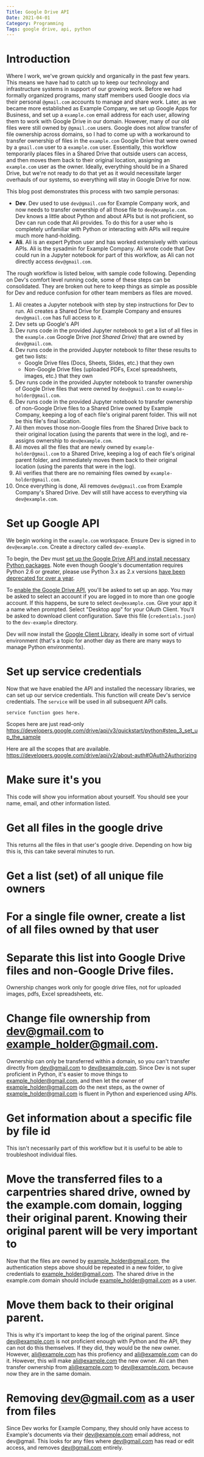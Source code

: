 ```yaml
---
Title: Google Drive API
Date: 2021-04-01
Category: Programming
Tags: google drive, api, python
---
```


# Introduction

Where I work, we've grown quickly and organically in the past few years.  This means we have had to catch up to keep our technology and infrastructure systems in support of our growing work.  Before we had formally organized programs, many staff members used Google docs via their personal `@gmail.com` accounts to manage and share work.  Later, as we became more established as Example Company, we set up Google Apps for Business, and set up a `example.com` email address for each user, allowing them to work with Google Drive in our domain.  However, many of our old files were still owned by `@gmail.com` users.  Google does not allow transfer of file ownership across domains, so I had to come up with a workaround to transfer ownership of files in the `example.com` Google Drive that were owned by a `gmail.com` user to a `example.com` user. Essentially, this workflow temporarily places files in a Shared Drive that outside users can access, and then moves them back to their original location, assigning an `example.com` user as the owner.  Ideally, everything should be in a Shared Drive, but we're not ready to do that yet as it would necessitate larger overhauls of our systems, so everything will stay in Google Drive for now.

This blog post demonstrates this process with two sample personas:

* **Dev**. Dev used to use `dev@gmail.com` for Example Company work, and now needs to transfer ownership of all those file to `dev@example.com`.  Dev knows a little about Python and about APIs but is not proficient, so Dev can run code that Ali provides.  To do this for a user who is completely unfamiliar with Python or interacting with APIs will require much more hand-holding.
* **Ali**. Ali is an expert Python user and has worked extensively with various APIs.  Ali is the sysadmin for Example Company.  Ali wrote code that Dev could run in a Jupyter notebook for part of this workflow, as Ali can not directly access `dev@gmail.com`.

The rough workflow is listed below, with sample code following. Depending on Dev's comfort level running code, some of these steps can be consolidated. They are broken out here to keep things as simple as possible for Dev and reduce confusion for other team members as files are moved.

1. Ali creates a Jupyter notebook with step by step instructions for Dev to run.  Ali creates a Shared Drive for Example Company and ensures `dev@gmail.com` has full access to it.
1. Dev sets up Google's API
1. Dev runs code in the provided Jupyter notebook to get a list of all files in the `example.com` Google Drive *(not Shared Drive)* that are owned by `dev@gmail.com`.
1. Dev runs code in the provided Jupyter notebook to filter these results to get two lists:
    * Google Drive files (Docs, Sheets, Slides, etc.) that they own
    * Non-Google Drive files (uploaded PDFs, Excel spreadsheets, images, etc.) that they own
1. Dev runs code in the provided Jupyter notebook to transfer ownership of Google Drive files that were owned by `dev@gmail.com` to `example-holder@gmail.com`.  
1. Dev runs code in the provided Jupyter notebook to transfer ownership of non-Google Drive files to a Shared Drive owned by Example Company, keeping a log of each file's original parent folder. This will not be this file's final location.
1. Ali then moves those non-Google files from the Shared Drive back to their original location (using the parents that were in the log), and re-assigns ownership to `dev@example.com`.
1. Ali moves all the files that are newly owned by `example-holder@gmail.com` to a Shared Drive, keeping a log of each file's original parent folder, and immediately moves them back to their original location  (using the parents that were in the log).
1.  Ali verifies that there are no remaining files owned by `example-holder@gmail.com`.
1. Once everything is done, Ali removes `dev@gmail.com` from Example Company's Shared Drive. Dev will still have access to everything via `dev@example.com`.



# Set up Google API 

We begin working in the `example.com` workspace. Ensure Dev is signed in to `dev@example.com`.  Create a directory called `dev-example`.

To begin, the Dev must [set up the Google Drive API and install necessary Python packages](https://developers.google.com/drive/api/v3/quickstart/python).  Note even though Google's documentation requires Python 2.6 or greater, please use Python 3.x as 2.x versions [have been deprecated for over a year](https://www.python.org/doc/sunset-python-2/).

To [enable the Google Drive API](https://developers.google.com/drive/api/v3/quickstart/python#step_1_turn_on_the
), you'll be asked to set up an app. You may be asked to select an account if you are logged in to more than one google account.  If this happens, be sure to select `dev@example.com`. Give your app it a name when prompted. Select "Desktop app" for your OAuth Client.  You'll be asked to download client configuration.  Save this file (`credentials.json`) to the `dev-example` directory.

Dev will now install the [Google Client Library](https://developers.google.com/drive/api/v3/quickstart/python#step_2_install_the_google_client_library
), ideally in some sort of virtual environment (that's a topic for another day as there are many ways to manage Python environments).  

# Set up service credentials 

Now that we have enabled the API and installed the necessary libraries, we can set up our service credentials.  This function will create Dev's service credentials. The `service` will be used in all subsequent API calls.

```
service function goes here.
```

Scopes here are just read-only
https://developers.google.com/drive/api/v3/quickstart/python#step_3_set_up_the_sample

Here are all the scopes that are available.
https://developers.google.com/drive/api/v2/about-auth#OAuth2Authorizing

# Make sure it's you

This code will show you information about yourself. You should see your name, email, and other information listed.

# Get all files in the google drive

This returns all the files in that user's google drive.  Depending on how big this is, this can take several minutes to run.

# Get a list (set) of all unique file owners



# For a single file owner, create a list of all files owned by that user


# Separate this list into Google Drive files and non-Google Drive files.  

Ownership changes work only for google drive files, not for uploaded images, pdfs, Excel spreadsheets, etc.  



# Change file ownership from dev@gmail.com to example_holder@gmail.com. 
Ownership can only be transferred within a domain, so you can't transfer directly from dev@gmail.com to dev@example.com.  Since Dev is not super proficient in Python, it's easier to move things to example_holder@gmail.com, and then let the owner of example_holder@gmail.com do the next steps, as the owner of example_holder@gmail.com is fluent in Python and experienced using APIs.  


# Get information about a specific file by file id

This isn't necessarily part of this workflow but it is useful to be able to troubleshoot individual files.



# Move the transferred files to a carpentries shared drive, owned by the example.com domain, logging their original parent.  Knowing their original parent will be very important to 

Now that the files are owned by example_holder@gmail.com, the authentication steps above should be repeated in a new folder, to give credentials to example_holder@gmail.com.  The shared drive in the example.com domain should include example_holder@gmail.com as a user.


# Move them back to their original parent.  

This is why it's important to keep the log of the original parent.  Since dev@example.com is not proficient enough with Python and the API, they can not do this themselves.  If they did, they would be the new owner.  However,  ali@example.com has this profiency and ali@example.com can do it.  However, this will make ali@example.com the new owner.  Ali can then transfer ownership from ali@example.com to dev@example.com, because now they are in the same domain.


# Removing dev@gmail.com as a user from files

Since Dev works for Example Company, they should only have access to Example's documents via their dev@example.com email address, not dev@gmail.  This looks for any files where dev@gmail.com has read or edit access, and removes dev@gmail.com entirely.





